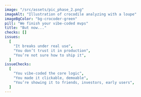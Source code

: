 ```yaml
---
image: "/src/assets/pic_phase_2.png"
imageAlt: "Illustration of crocodile analyzing with a loupe"
imageBgColor: "bg-crocoder-green"
pill: "We finish your vibe-coded mvps"
title: "But now..."
checks: []
issues:
  [
    "It breaks under real use",
    "You don’t trust it in production",
    "You’re not sure how to ship it",
  ]
issueChecks:
  [
    "You vibe-coded the core logic",
    "You made it clickable, demoable",
    "You’re showing it to friends, investors, early users",
  ]
---
```

